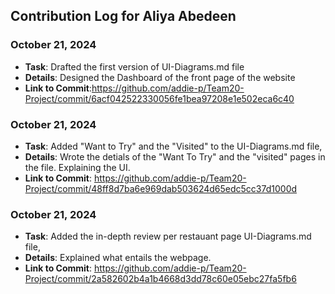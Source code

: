 ## Contribution Log for Aliya Abedeen

### October 21, 2024
- **Task**: Drafted the first version of UI-Diagrams.md file
- **Details**: Designed the Dashboard of the front page of the website
- **Link to Commit**:https://github.com/addie-p/Team20-Project/commit/6acf042522330056fe1bea97208e1e502eca6c40

### October 21, 2024
- **Task**: Added "Want to Try" and the "Visited" to the UI-Diagrams.md file, 
- **Details**: Wrote the detials of the "Want To Try" and the "visited" pages in the file. Explaining the UI.
- **Link to Commit**: https://github.com/addie-p/Team20-Project/commit/48ff8d7ba6e969dab503624d65edc5cc37d1000d

### October 21, 2024
- **Task**: Added the in-depth review per restauant page  UI-Diagrams.md file, 
- **Details**: Explained what entails the webpage.
- **Link to Commit**:  https://github.com/addie-p/Team20-Project/commit/2a582602b4a1b4668d3dd78c60e05ebc27fa5fb6





